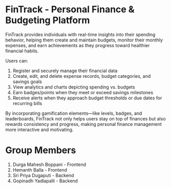 # FinTrack - Personal Finance & Budgeting Platform

FinTrack provides individuals with real-time insights into their spending behavior, helping them create and maintain budgets, monitor their monthly expenses, and earn achievements as they progress toward healthier financial habits.

Users can:

 1) Register and securely manage their financial data
 2) Create, edit, and delete expense records, budget categories, and savings goals
 3) View analytics and charts depicting spending vs. budgets
 4) Earn badges/points when they meet or exceed savings milestones
 5) Receive alerts when they approach budget thresholds or due dates for recurring bills

By incorporating gamification elements—like levels, badges, and leaderboards, FinTrack not only helps users stay on top of finances but also rewards consistency and progress, making personal finance management more interactive and motivating.

# Group Members
 1) Durga Mahesh Boppani - Frontend
 2) Hemanth Balla - Frontend
 3) Sri Priya Dugaputi - Backend
 4) Gopinadh Yadlapalli - Backend
